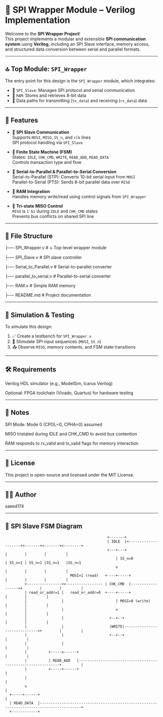 # 🧠 SPI Wrapper Module – Verilog Implementation

Welcome to the **SPI Wrapper Project**!  
This project implements a modular and extensible **SPI communication system** using **Verilog**, including an SPI Slave interface, memory access, and structured data conversion between serial and parallel formats.

---

## 🔝 Top Module: `SPI_Wrapper`

The entry point for this design is the `SPI_Wrapper` module, which integrates:

- 🧩 `SPI_Slave`: Manages SPI protocol and serial communication  
- 🧠 `RAM`: Stores and retrieves 8-bit data  
- 🔄 Data paths for transmitting (`tx_data`) and receiving (`rx_data`) data

---

## 🔧 Features

- 📡 **SPI Slave Communication**  
  Supports `MOSI`, `MISO`, `SS_n`, and `clk` lines  
  SPI protocol handling via `SPI_Slave`

- 🧭 **Finite State Machine (FSM)**  
  States: `IDLE`, `CHK_CMD`, `WRITE`, `READ_ADD`, `READ_DATA`  
  Controls transaction type and flow

- 🧮 **Serial-to-Parallel & Parallel-to-Serial Conversion**  
  Serial-to-Parallel (STP): Converts 10-bit serial input from `MOSI`  
  Parallel-to-Serial (PTS): Sends 8-bit parallel data over `MISO`

- 🧠 **RAM Integration**  
  Handles memory write/read using control signals from `SPI_Wrapper`

- 🧼 **Tri-state MISO Control**  
  `MISO` is `1'bz` during `IDLE` and `CHK_CMD` states  
  Prevents bus conflicts on shared SPI line

---

## 📁 File Structure
  ├── SPI_Wrapper.v          # 🔝 Top-level wrapper module
  
  ├── SPI_Slave.v            # SPI slave controller
  
  ├── Serial_to_Parallel.v   # Serial-to-parallel converter
  
  ├── parallel_to_serial.v   # Parallel-to-serial converter
  
  ├── RAM.v                  # Simple RAM memory
  
  ├── README.md              # Project documentation

---

## 🧪 Simulation & Testing

To simulate this design:

1. ✅ Create a testbench for `SPI_Wrapper.v`
2. 🧩 Stimulate SPI input sequences (`MOSI`, `SS_n`)
3. 📤 Observe `MISO`, memory contents, and FSM state transitions


---

## 🛠️ Requirements
Verilog HDL simulator (e.g., ModelSim, Icarus Verilog)

Optional: FPGA toolchain (Vivado, Quartus) for hardware testing

---

## 🧠 Notes
SPI Mode: Mode 0 (CPOL=0, CPHA=0) assumed

MISO tristated during IDLE and CHK_CMD to avoid bus contention

RAM responds to rx_valid and tx_valid flags for memory interaction

---

## 📜 License
This project is open-source and licensed under the MIT License.

---

## 🙋‍♂️ Author
saeed174


---

## 🚦 SPI Slave FSM Diagram

```text
                                               +-------+
                                               | IDLE  |<--------------------+<-------+<-------+<--------+
                                               +---+---+                     |        |        |         |
                                                   | SS_n=0                  | SS_n=1 | SS_n=1 |SS_n=1   |SS_n=1
                                                   v                         |        |        |         |
                              MOSI=1 (read)   +----+-----+                   |        |        |         |
         +----------------+<----------------- | CHK_CMD  |------------------>+        |        |         |
         | read_or_addr=1 |   read_or_addr=0  +----+-----+                            |        |         |
         |                |                        | MOSI=0 (write)                   |        |         |
         |                |                        v                                  |        |         |
         |                |                     +--+--+                               |        |         |
         |                |                     |WRITE|------------------------------>+        |         |
         |                |                     +--+--+                                        |         |
         |                |                                                                    |         |
         |          +-----v------+                                                             |         |
         |          | READ_ADD   |-------------------------------------------------------------+         |
         |          +-----+------+                                                                       |   
         |                                                                                               |    
         v                                                                                               |    
  +-----+------+                                                                                         |
  | READ_DATA  |-----------------------------------------------------------------------------------------+
  +------------+
